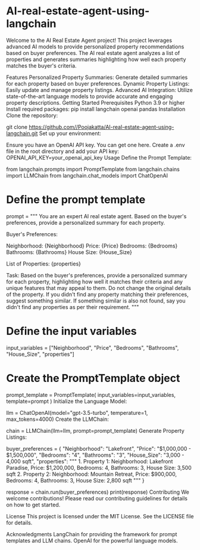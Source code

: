 # AI-real-estate-agent-using-langchain
Welcome to the AI Real Estate Agent project! This project leverages advanced AI models to provide personalized property recommendations based on buyer preferences. The AI real estate agent analyzes a list of properties and generates summaries highlighting how well each property matches the buyer's criteria.

Features
Personalized Property Summaries: Generate detailed summaries for each property based on buyer preferences.
Dynamic Property Listings: Easily update and manage property listings.
Advanced AI Integration: Utilize state-of-the-art language models to provide accurate and engaging property descriptions.
Getting Started
Prerequisites
Python 3.9 or higher
Install required packages:
pip install langchain openai pandas
Installation
Clone the repository:

git clone https://github.com//Poojakatta/AI-real-estate-agent-using-langchain.git
Set up your environment:

Ensure you have an OpenAI API key. You can get one here.
Create a .env file in the root directory and add your API key:
OPENAI_API_KEY=your_openai_api_key
Usage
Define the Prompt Template:

from langchain.prompts import PromptTemplate
from langchain.chains import LLMChain
from langchain.chat_models import ChatOpenAI

# Define the prompt template
prompt = """
You are an expert AI real estate agent. Based on the buyer's preferences, provide a personalized summary for each property.

Buyer's Preferences:

Neighborhood: {Neighborhood}
Price: {Price}
Bedrooms: {Bedrooms}
Bathrooms: {Bathrooms}
House Size: {House_Size}

List of Properties:
{properties}

Task: Based on the buyer's preferences, provide a personalized summary for each property, highlighting how well it matches their criteria and any unique features that may appeal to them. Do not change the original details of the property. If you didn't find any property matching their preferences, suggest something similar. If something similar is also not found, say you didn't find any properties as per their requirement.
"""

# Define the input variables
input_variables = ["Neighborhood", "Price", "Bedrooms", "Bathrooms", "House_Size", "properties"]

# Create the PromptTemplate object
prompt_template = PromptTemplate(
    input_variables=input_variables,
    template=prompt
)
Initialize the Language Model:

llm = ChatOpenAI(model="gpt-3.5-turbo", temperature=1, max_tokens=4000)
Create the LLMChain:

chain = LLMChain(llm=llm, prompt=prompt_template)
Generate Property Listings:

buyer_preferences = {
    "Neighborhood": "Lakefront",
    "Price": "$1,000,000 - $1,500,000",
    "Bedrooms": "4",
    "Bathrooms": "3",
    "House_Size": "3,000 - 4,000 sqft",
    "properties": """
    1. Property 1: Neighborhood: Lakefront Paradise, Price: $1,200,000, Bedrooms: 4, Bathrooms: 3, House Size: 3,500 sqft
    2. Property 2: Neighborhood: Mountain Retreat, Price: $900,000, Bedrooms: 4, Bathrooms: 3, House Size: 2,800 sqft
    """
}

response = chain.run(buyer_preferences)
print(response)
Contributing
We welcome contributions! Please read our contributing guidelines for details on how to get started.

License
This project is licensed under the MIT License. See the LICENSE file for details.

Acknowledgments
LangChain for providing the framework for prompt templates and LLM chains.
OpenAI for the powerful language models.
